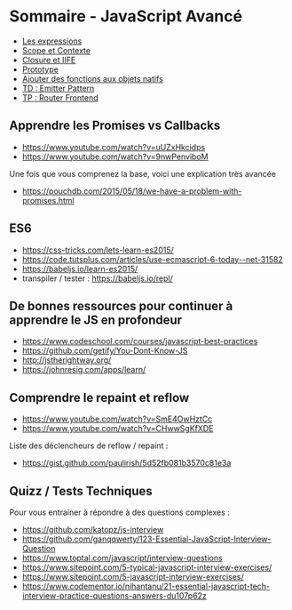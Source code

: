 # Sommaire - JavaScript Avancé

- [Les expressions](Expressions.md)
- [Scope et Contexte](ScopeAndContext.md)
- [Closure et IIFE](ClosureAndIIFe.md)
- [Prototype](Prototype.md)
- [Ajouter des fonctions aux objets natifs](AddToNative.md)
- [TD : Emitter Pattern](EmitterPattern.md)
- [TP : Router Frontend](Router.js)

## Apprendre les Promises vs Callbacks
- https://www.youtube.com/watch?v=uUZxHkcidps
- https://www.youtube.com/watch?v=9nwPenviboM

Une fois que vous comprenez la base, voici une explication très avancée
- https://pouchdb.com/2015/05/18/we-have-a-problem-with-promises.html

## ES6
- https://css-tricks.com/lets-learn-es2015/
- https://code.tutsplus.com/articles/use-ecmascript-6-today--net-31582
- https://babeljs.io/learn-es2015/
- transpiler / tester : https://babeljs.io/repl/

## De bonnes ressources pour continuer à apprendre le JS en profondeur
- https://www.codeschool.com/courses/javascript-best-practices
- https://github.com/getify/You-Dont-Know-JS
- http://jstherightway.org/
- https://johnresig.com/apps/learn/

## Comprendre le repaint et reflow
- https://www.youtube.com/watch?v=SmE4OwHztCc
- https://www.youtube.com/watch?v=CHwwSgKfXDE

Liste des déclencheurs de reflow / repaint :
- https://gist.github.com/paulirish/5d52fb081b3570c81e3a

## Quizz / Tests Techniques
Pour vous entrainer à répondre à des questions complexes :
- https://github.com/katopz/js-interview
- https://github.com/ganqqwerty/123-Essential-JavaScript-Interview-Question
- https://www.toptal.com/javascript/interview-questions
- https://www.sitepoint.com/5-typical-javascript-interview-exercises/
- https://www.sitepoint.com/5-javascript-interview-exercises/
- https://www.codementor.io/nihantanu/21-essential-javascript-tech-interview-practice-questions-answers-du107p62z
